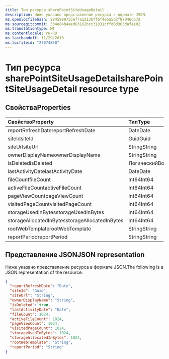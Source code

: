 ```yaml
---
title: Тип ресурса sharePointSiteUsageDetail
description: Ниже указано представление ресурса в формате JSON.
ms.openlocfilehash: 2845980755ef7a1213bffbf4e5a5d2f87046d57d
ms.sourcegitcommit: 334e84b4aed63162bcc31831cffd6d363dafee02
ms.translationtype: MT
ms.contentlocale: ru-RU
ms.lasthandoff: 11/29/2018
ms.locfileid: "27074850"
---
```

# <a name="sharepointsiteusagedetail-resource-type"></a><span data-ttu-id="c81f8-103">Тип ресурса sharePointSiteUsageDetail</span><span class="sxs-lookup"><span data-stu-id="c81f8-103">sharePointSiteUsageDetail resource type</span></span>

## <a name="properties"></a><span data-ttu-id="c81f8-104">Свойства</span><span class="sxs-lookup"><span data-stu-id="c81f8-104">Properties</span></span>

| <span data-ttu-id="c81f8-105">Свойство</span><span class="sxs-lookup"><span data-stu-id="c81f8-105">Property</span></span>                | <span data-ttu-id="c81f8-106">Тип</span><span class="sxs-lookup"><span data-stu-id="c81f8-106">Type</span></span>    |
| :---------------------- | :------ |
| <span data-ttu-id="c81f8-107">reportRefreshDate</span><span class="sxs-lookup"><span data-stu-id="c81f8-107">reportRefreshDate</span></span>       | <span data-ttu-id="c81f8-108">Date</span><span class="sxs-lookup"><span data-stu-id="c81f8-108">Date</span></span>    |
| <span data-ttu-id="c81f8-109">siteId</span><span class="sxs-lookup"><span data-stu-id="c81f8-109">siteId</span></span>                  | <span data-ttu-id="c81f8-110">Guid</span><span class="sxs-lookup"><span data-stu-id="c81f8-110">Guid</span></span>  |
| <span data-ttu-id="c81f8-111">siteUrl</span><span class="sxs-lookup"><span data-stu-id="c81f8-111">siteUrl</span></span>                 | <span data-ttu-id="c81f8-112">String</span><span class="sxs-lookup"><span data-stu-id="c81f8-112">String</span></span>  |
| <span data-ttu-id="c81f8-113">ownerDisplayName</span><span class="sxs-lookup"><span data-stu-id="c81f8-113">ownerDisplayName</span></span>        | <span data-ttu-id="c81f8-114">String</span><span class="sxs-lookup"><span data-stu-id="c81f8-114">String</span></span>  |
| <span data-ttu-id="c81f8-115">isDeleted</span><span class="sxs-lookup"><span data-stu-id="c81f8-115">isDeleted</span></span>               | <span data-ttu-id="c81f8-116">Логический</span><span class="sxs-lookup"><span data-stu-id="c81f8-116">Boolean</span></span> |
| <span data-ttu-id="c81f8-117">lastActivityDate</span><span class="sxs-lookup"><span data-stu-id="c81f8-117">lastActivityDate</span></span>        | <span data-ttu-id="c81f8-118">Date</span><span class="sxs-lookup"><span data-stu-id="c81f8-118">Date</span></span>    |
| <span data-ttu-id="c81f8-119">fileCount</span><span class="sxs-lookup"><span data-stu-id="c81f8-119">fileCount</span></span>               | <span data-ttu-id="c81f8-120">Int64</span><span class="sxs-lookup"><span data-stu-id="c81f8-120">Int64</span></span>   |
| <span data-ttu-id="c81f8-121">activeFileCount</span><span class="sxs-lookup"><span data-stu-id="c81f8-121">activeFileCount</span></span>         | <span data-ttu-id="c81f8-122">Int64</span><span class="sxs-lookup"><span data-stu-id="c81f8-122">Int64</span></span>   |
| <span data-ttu-id="c81f8-123">pageViewCount</span><span class="sxs-lookup"><span data-stu-id="c81f8-123">pageViewCount</span></span>           | <span data-ttu-id="c81f8-124">Int64</span><span class="sxs-lookup"><span data-stu-id="c81f8-124">Int64</span></span>   |
| <span data-ttu-id="c81f8-125">visitedPageCount</span><span class="sxs-lookup"><span data-stu-id="c81f8-125">visitedPageCount</span></span>        | <span data-ttu-id="c81f8-126">Int64</span><span class="sxs-lookup"><span data-stu-id="c81f8-126">Int64</span></span>   |
| <span data-ttu-id="c81f8-127">storageUsedInBytes</span><span class="sxs-lookup"><span data-stu-id="c81f8-127">storageUsedInBytes</span></span>      | <span data-ttu-id="c81f8-128">Int64</span><span class="sxs-lookup"><span data-stu-id="c81f8-128">Int64</span></span>   |
| <span data-ttu-id="c81f8-129">storageAllocatedInBytes</span><span class="sxs-lookup"><span data-stu-id="c81f8-129">storageAllocatedInBytes</span></span> | <span data-ttu-id="c81f8-130">Int64</span><span class="sxs-lookup"><span data-stu-id="c81f8-130">Int64</span></span>   |
| <span data-ttu-id="c81f8-131">rootWebTemplate</span><span class="sxs-lookup"><span data-stu-id="c81f8-131">rootWebTemplate</span></span>         | <span data-ttu-id="c81f8-132">String</span><span class="sxs-lookup"><span data-stu-id="c81f8-132">String</span></span>  |
| <span data-ttu-id="c81f8-133">reportPeriod</span><span class="sxs-lookup"><span data-stu-id="c81f8-133">reportPeriod</span></span>            | <span data-ttu-id="c81f8-134">String</span><span class="sxs-lookup"><span data-stu-id="c81f8-134">String</span></span>  |

## <a name="json-representation"></a><span data-ttu-id="c81f8-135">Представление JSON</span><span class="sxs-lookup"><span data-stu-id="c81f8-135">JSON representation</span></span>

<span data-ttu-id="c81f8-136">Ниже указано представление ресурса в формате JSON.</span><span class="sxs-lookup"><span data-stu-id="c81f8-136">The following is a JSON representation of the resource.</span></span>

<!-- {
  "blockType": "resource",
  "@odata.type": "microsoft.graph.sharePointSiteUsageDetail"
} -->

```json
{
  "reportRefreshDate": "Date", 
  "siteId": "Guid", 
  "siteUrl": "String", 
  "ownerDisplayName": "String", 
  "isDeleted": true, 
  "lastActivityDate": "Date", 
  "fileCount": 1024, 
  "activeFileCount": 1024, 
  "pageViewCount": 1024, 
  "visitedPageCount": 1024, 
  "storageUsedInBytes": 1024, 
  "storageAllocatedInBytes": 1024, 
  "rootWebTemplate": "String", 
  "reportPeriod": "String"
}
```
